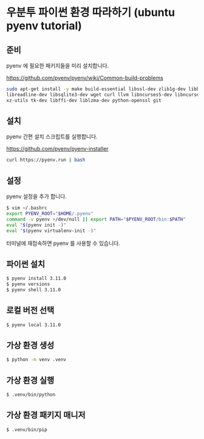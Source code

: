 # 우분투 파이썬 환경 따라하기 (ubuntu pyenv tutorial)

## 준비

pyenv 에 필요한 패키지들을 미리 설치합니다.

<https://github.com/pyenv/pyenv/wiki/Common-build-problems>

```bash
sudo apt-get install -y make build-essential libssl-dev zlib1g-dev libbz2-dev \
libreadline-dev libsqlite3-dev wget curl llvm libncurses5-dev libncursesw5-dev \
xz-utils tk-dev libffi-dev liblzma-dev python-openssl git
```

## 설치

pyenv 간편 설치 스크립트를 실행합니다.

<https://github.com/pyenv/pyenv-installer>

```bash
curl https://pyenv.run | bash
```

## 설정

pyenv 설정을 추가 합니다.

```bash
$ vim ~/.bashrc
export PYENV_ROOT="$HOME/.pyenv"
command -v pyenv >/dev/null || export PATH="$PYENV_ROOT/bin:$PATH"
eval "$(pyenv init -)"
eval "$(pyenv virtualenv-init -)"
```

터미널에 재접속하면 pyenv 를 사용할 수 있습니다.

## 파이썬 설치

```bash
$ pyenv install 3.11.0
$ pyenv versions
$ pyenv shell 3.11.0
```

## 로컬 버전 선택

```bash
$ pyenv local 3.11.0
```

## 가상 환경 생성 

```bash
$ python -m venv .venv
```

## 가상 환경 실행

```bash
$ .venv/bin/python
```

## 가상 환경 패키지 매니저

```bash
$ .venv/bin/pip
```
